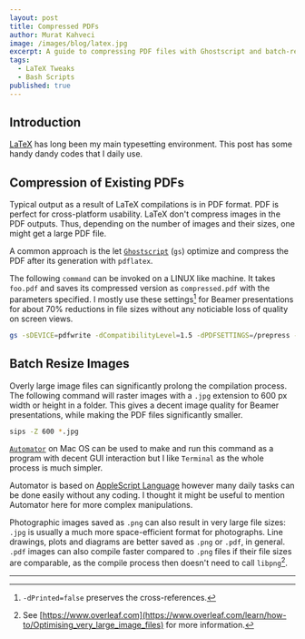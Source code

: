 ```yaml
---
layout: post
title: Compressed PDFs
author: Murat Kahveci
image: /images/blog/latex.jpg
excerpt: A guide to compressing PDF files with Ghostscript and batch-resizing images for optimal LaTeX compilation and smaller output files.
tags: 
  - LaTeX Tweaks
  - Bash Scripts
published: true
---
```


## Introduction

[LaTeX](https://www.latex-project.org) has long been my main typesetting environment. This post has some handy dandy codes that I daily use.

## Compression of Existing PDFs

Typical output as a result of LaTeX compilations is in PDF format. PDF is perfect for cross-platform usability. LaTeX don't compress images in the PDF outputs. Thus, depending on the number of images and their sizes, one might get a large PDF file. 

A common approach is the let [`Ghostscript`](https://www.ghostscript.com) (`gs`) optimize and compress the PDF after its generation with `pdflatex`.

The following `command` can be invoked on a LINUX like machine. It takes `foo.pdf` and saves its compressed version as `compressed.pdf` with the parameters specified. I mostly use these settings[^1] for Beamer presentations for about 70% reductions in file sizes without any noticiable loss of quality on screen views. 

[^1]: `-dPrinted=false` preserves the cross-references.

```bash
gs -sDEVICE=pdfwrite -dCompatibilityLevel=1.5 -dPDFSETTINGS=/prepress -dPrinted=false -dNOPAUSE -dQUIET -dBATCH -sOutputFile=compressed.pdf foo.pdf
```

## Batch Resize Images

Overly large image files can significantly prolong the compilation process. The following command will raster images with a `.jpg` extension to 600 px width or height in a folder. This gives a decent image quality for Beamer presentations, while making the PDF files significantly smaller.

```bash
sips -Z 600 *.jpg
```
[`Automator`](https://developer.apple.com/documentation/automator/) on Mac OS can be used to make and run this command as a program with decent GUI interaction but I like `Terminal` as the whole process is much simpler. 

Automator is based on [AppleScript Language](https://developer.apple.com/library/archive/documentation/AppleScript/Conceptual/AppleScriptLangGuide/introduction/ASLR_intro.html) however many daily tasks can be done easily without any coding. I thought it might be useful to mention Automator here for more complex manipulations.

Photographic images saved as `.png` can also result in very large file sizes: `.jpg` is usually a much more space-efficient format for photographs. Line drawings, plots and diagrams are better saved as `.png` or `.pdf`, in general. `.pdf` images can also compile faster compared to `.png` files if their file sizes are comparable, as the compile process then doesn't need to call `libpng`[^2].

[^2]: See [https://www.overleaf.com](https://www.overleaf.com/learn/how-to/Optimising_very_large_image_files) for more information.

---
